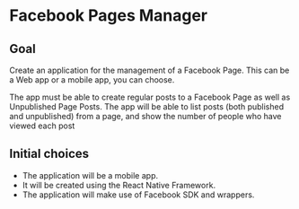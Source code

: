 # Facebook Pages Manager

## Goal

Create an application for the management of a Facebook Page. This can be a Web app or a mobile app, you can choose.

The app must be able to create regular posts to a Facebook Page as well as Unpublished Page Posts. The app will be able to list posts (both published and unpublished) from a page, and show the number of people who have viewed each post

## Initial choices

* The application will be a mobile app.
* It will be created using the React Native Framework.
* The application will make use of Facebook SDK and wrappers.
